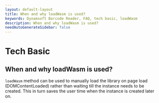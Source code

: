```yaml
---
layout: default-layout
title: When and why loadWasm is used?
keywords: Dynamsoft Barcode Reader, FAQ, tech basic, loadWasm
description: When and why loadWasm is used?
needAutoGenerateSidebar: false
---
```


# Tech Basic

## When and why loadWasm is used?

`loadWasm` method can be used to manually load the library on page load (DOMContentLoaded) rather than waiting till the instance needs to be created. This in turn saves the user time when the instance is created later on.
